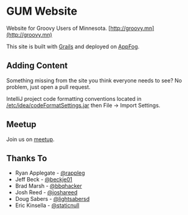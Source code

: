 GUM Website
===========
Website for Groovy Users of Minnesota. [http://groovy.mn](http://groovy.mn)

This site is built with [Grails](http://grails.org) and deployed on [AppFog](http://www.appfog.com).

Adding Content
--------------
Something missing from the site you think everyone needs to see? No problem, just open a pull request.

IntelliJ project code formatting conventions located in [/etc/idea/codeFormatSettings.jar](https://github.com/GroovyMN/gum-website/blob/master/etc/idea/codeFormatSettings.jar) then File -> Import Settings.

Meetup
--------------
Join us on [meetup](http://www.meetup.com/groovymn/).

Thanks To
---------
* Ryan Applegate - [@rappleg](http://twitter.com/rappleg)
* Jeff Beck - [@beckje01](http://twitter.com/beckje01)
* Brad Marsh - [@bbqhacker](http://twitter.com/bbqhacker)
* Josh Reed - [@joshareed](http://twitter.com/joshareed)
* Doug Sabers - [@lightsabersd](http://twitter.com/lightsabersd)
* Eric Kinsella - [@staticnull](http://twitter.com/staticnull)
